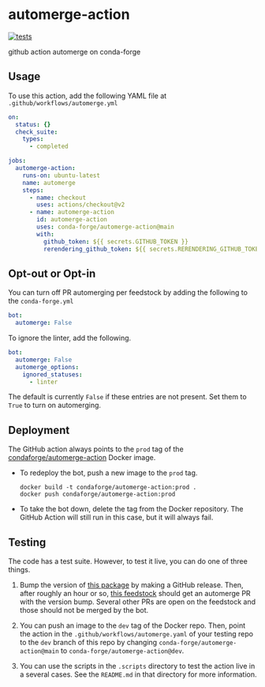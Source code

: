 # automerge-action
[![tests](https://github.com/conda-forge/automerge-action/actions/workflows/tests.yml/badge.svg)](https://github.com/conda-forge/automerge-action/actions/workflows/tests.yml)

github action automerge on conda-forge

## Usage

To use this action, add the following YAML file at `.github/workflows/automerge.yml`

```yaml
on:
  status: {}
  check_suite:
    types:
      - completed

jobs:
  automerge-action:
    runs-on: ubuntu-latest
    name: automerge
    steps:
      - name: checkout
        uses: actions/checkout@v2
      - name: automerge-action
        id: automerge-action
        uses: conda-forge/automerge-action@main
        with:
          github_token: ${{ secrets.GITHUB_TOKEN }}
          rerendering_github_token: ${{ secrets.RERENDERING_GITHUB_TOKEN }}
```

## Opt-out or Opt-in

You can turn off PR automerging per feedstock by adding the following to the
`conda-forge.yml`

```yaml
bot:
  automerge: False
```

To ignore the linter, add the following.

```yaml
bot:
  automerge: False
  automerge_options:
    ignored_statuses:
      - linter
```

The default is currently `False` if these entries are not present. Set them to `True`
to turn on automerging.

## Deployment

The GitHub action always points to the `prod` tag of the
[condaforge/automerge-action](https://hub.docker.com/repository/docker/condaforge/automerge-action)
Docker image.

 - To redeploy the bot, push a new image to the `prod` tag.

   ```
   docker build -t condaforge/automerge-action:prod .
   docker push condaforge/automerge-action:prod
   ```

 - To take the bot down, delete the tag from the Docker repository. The GitHub Action
   will still run in this case, but it will always fail.

## Testing

The code has a test suite. However, to test it live, you can do one of three things.

1. Bump the version of [this package](https://github.com/regro/cf-autotick-bot-test-package)
   by making a GitHub release. Then, after roughly an hour or so,
   [this feedstock](https://github.com/conda-forge/cf-autotick-bot-test-package-feedstock)
   should get an automerge PR with the version bump. Several other PRs are open on the feedstock and those
   should not be merged by the bot.

2. You can push an image to the `dev` tag of the Docker repo. Then, point the action in
   the `.github/workflows/automerge.yaml` of your testing repo to the `dev` branch of
   this repo by changing `conda-forge/automerge-action@main` to `conda-forge/automerge-action@dev`.

3. You can use the scripts in the `.scripts` directory to test the action live in a several cases.
   See the `README.md` in that directory for more information.
